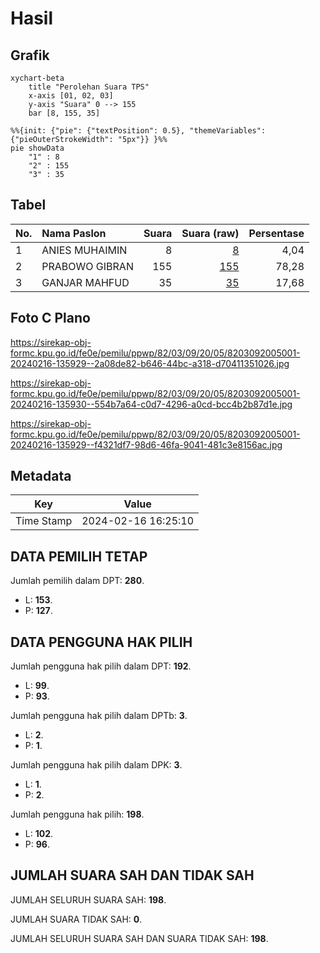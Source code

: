 # Hasil

## Grafik

```mermaid
xychart-beta
    title "Perolehan Suara TPS"
    x-axis [01, 02, 03]
    y-axis "Suara" 0 --> 155
    bar [8, 155, 35]
```

```mermaid
%%{init: {"pie": {"textPosition": 0.5}, "themeVariables": {"pieOuterStrokeWidth": "5px"}} }%%
pie showData
    "1" : 8
    "2" : 155
    "3" : 35
```

## Tabel

| No. | Nama Paslon    | Suara | Suara (raw) | Persentase |
|:--- |:-------------- | -----:| -----------:| ----------:|
| 1   | ANIES MUHAIMIN | 8     | [8][p-1]    | 4,04       |
| 2   | PRABOWO GIBRAN | 155   | [155][p-2]  | 78,28      |
| 3   | GANJAR MAHFUD  | 35    | [35][p-3]   | 17,68      |


[p-1]: https://github.com/gigit-pemilu/pemilu-2024-82-maluku-utara/blob/main/pilpres/hitung-suara/sub/82-maluku-utara/sub/03-halmahera-utara/sub/09-loloda-utara/sub/2005-ngajam/sub/001-tps/sub/paslon-1.txt
[p-2]: https://github.com/gigit-pemilu/pemilu-2024-82-maluku-utara/blob/main/pilpres/hitung-suara/sub/82-maluku-utara/sub/03-halmahera-utara/sub/09-loloda-utara/sub/2005-ngajam/sub/001-tps/sub/paslon-2.txt
[p-3]: https://github.com/gigit-pemilu/pemilu-2024-82-maluku-utara/blob/main/pilpres/hitung-suara/sub/82-maluku-utara/sub/03-halmahera-utara/sub/09-loloda-utara/sub/2005-ngajam/sub/001-tps/sub/paslon-3.txt

## Foto C Plano

https://sirekap-obj-formc.kpu.go.id/fe0e/pemilu/ppwp/82/03/09/20/05/8203092005001-20240216-135929--2a08de82-b646-44bc-a318-d70411351026.jpg

https://sirekap-obj-formc.kpu.go.id/fe0e/pemilu/ppwp/82/03/09/20/05/8203092005001-20240216-135930--554b7a64-c0d7-4296-a0cd-bcc4b2b87d1e.jpg

https://sirekap-obj-formc.kpu.go.id/fe0e/pemilu/ppwp/82/03/09/20/05/8203092005001-20240216-135929--f4321df7-98d6-46fa-9041-481c3e8156ac.jpg


## Metadata

| Key        | Value               |
| ---------- | ------------------- |
| Time Stamp | 2024-02-16 16:25:10 |


## DATA PEMILIH TETAP

Jumlah pemilih dalam DPT: **280**.
 * L: **153**.
 * P: **127**.

## DATA PENGGUNA HAK PILIH

Jumlah pengguna hak pilih dalam DPT: **192**.
 * L: **99**.
 * P: **93**.

Jumlah pengguna hak pilih dalam DPTb: **3**.
 * L: **2**.
 * P: **1**.

Jumlah pengguna hak pilih dalam DPK: **3**.
 * L: **1**.
 * P: **2**.

Jumlah pengguna hak pilih: **198**.
 * L: **102**.
 * P: **96**.

## JUMLAH SUARA SAH DAN TIDAK SAH

JUMLAH SELURUH SUARA SAH: **198**.

JUMLAH SUARA TIDAK SAH: **0**.

JUMLAH SELURUH SUARA SAH DAN SUARA TIDAK SAH: **198**.


